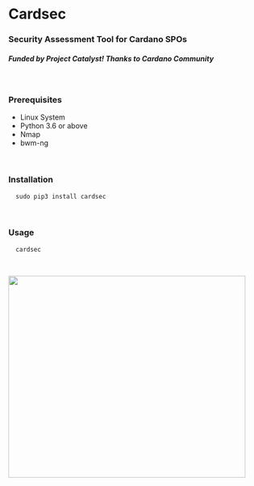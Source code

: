 <h1>Cardsec</h1>
<h3>Security Assessment Tool for Cardano SPOs</h3>
<h5>Funded by Project Catalyst! Thanks to Cardano Community</h5>
<br>
<p>
  <h3> Prerequisites </h3>
  <ul>
    <li> Linux System
    <li> Python 3.6 or above
    <li> Nmap 
    <li> bwm-ng
   </ul>  
</p>
<br>
<p>
  <h3> Installation </h3>

```python
  sudo pip3 install cardsec
```
</p>
<br>
<p>
  <h3> Usage </h3>

```shell
  cardsec
```
</p>
<br>
<p>
  <img src="/img/cardsec.gif?raw=true" width="470" height="400"/>
</p>
<br>
